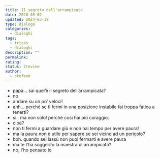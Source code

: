 ```yaml
---
title: Il segreto dell'arrampicata
date: 2020-05-02
updated: 2024-03-19
type: dialogo
categories:
  - dialoghi
tags:
  - tricks
  - dialoghi
description: ""
permalink: 
rating: 
status: 2review
author:
  - stefano
---
```


- papà... sai quel’è il segreto dell’arrampicata?
- no
- andare su un po’ veloci!
- ahh... perché se ti fermi in una posizione instabile fai troppa fatica a tenerti?
- si.. ma non solo! perché così hai più coraggio.
- cioè?
- non ti fermi a guardare giù e non hai tempo per avere paura!
- ma la paura non è utile per sapere se sei vicino ad un pericolo?
- boh. quando sei lassù non puoi fermarti e avere paura
- ma te l'ha suggerito la maestra di arrampicata?
- no, l'ho pensato io
